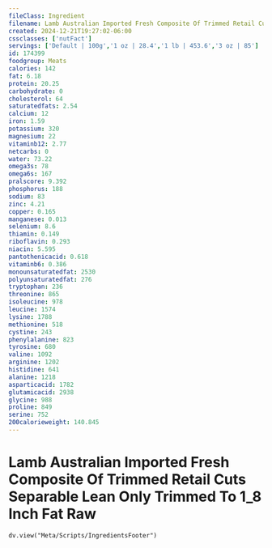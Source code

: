 ```yaml
---
fileClass: Ingredient
filename: Lamb Australian Imported Fresh Composite Of Trimmed Retail Cuts Separable Lean Only Trimmed To 1_8 Inch Fat Raw
created: 2024-12-21T19:27:02-06:00
cssclasses: ['nutFact']
servings: ['Default | 100g','1 oz | 28.4','1 lb | 453.6','3 oz | 85']
id: 174399
foodgroup: Meats
calories: 142
fat: 6.18
protein: 20.25
carbohydrate: 0
cholesterol: 64
saturatedfats: 2.54
calcium: 12
iron: 1.59
potassium: 320
magnesium: 22
vitaminb12: 2.77
netcarbs: 0
water: 73.22
omega3s: 78
omega6s: 167
pralscore: 9.392
phosphorus: 188
sodium: 83
zinc: 4.21
copper: 0.165
manganese: 0.013
selenium: 8.6
thiamin: 0.149
riboflavin: 0.293
niacin: 5.595
pantothenicacid: 0.618
vitaminb6: 0.386
monounsaturatedfat: 2530
polyunsaturatedfat: 276
tryptophan: 236
threonine: 865
isoleucine: 978
leucine: 1574
lysine: 1788
methionine: 518
cystine: 243
phenylalanine: 823
tyrosine: 680
valine: 1092
arginine: 1202
histidine: 641
alanine: 1218
asparticacid: 1782
glutamicacid: 2938
glycine: 988
proline: 849
serine: 752
200calorieweight: 140.845
---
```


# Lamb Australian Imported Fresh Composite Of Trimmed Retail Cuts Separable Lean Only Trimmed To 1_8 Inch Fat Raw

```dataviewjs
dv.view("Meta/Scripts/IngredientsFooter")
```